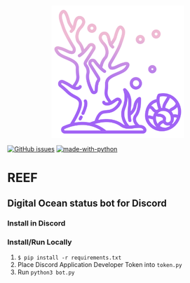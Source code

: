 <p align="center"><img width=60% src="https://raw.githubusercontent.com/leblanck/reef/main/resources/reef.png"></p>

[![GitHub issues](https://img.shields.io/github/issues-raw/leblanck/reef.svg)](https://github.com/leblanck/reef/issues)
[![made-with-python](https://img.shields.io/badge/Made%20With-Python-yellow.svg)](https://python.org)

# REEF

## Digital Ocean status bot for Discord

### Install in Discord


### Install/Run Locally

1. `$ pip install -r requirements.txt`
2. Place Discord Application Developer Token into `token.py` 
3. Run `python3 bot.py`

